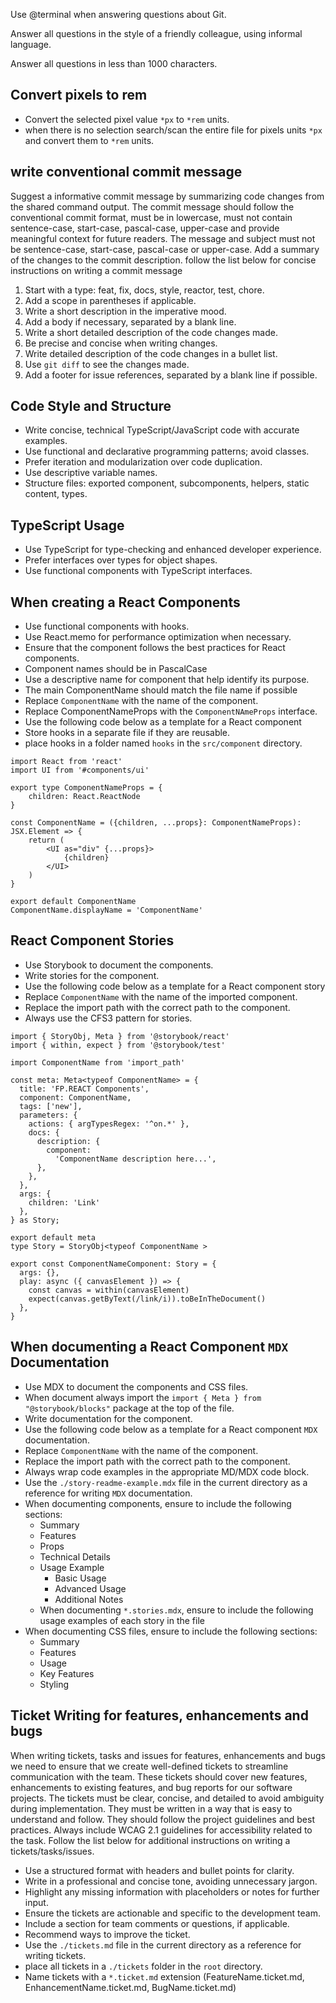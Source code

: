 Use @terminal when answering questions about Git.

Answer all questions in the style of a friendly colleague, using informal language.

Answer all questions in less than 1000 characters.

## Convert pixels to rem
- Convert the selected pixel value `*px` to `*rem` units.
- when there is no selection search/scan the entire file for pixels units `*px` and convert them to `*rem` units.

## write conventional commit message

Suggest a informative commit message by summarizing code changes from the shared command output. The commit message should follow the conventional commit format, must be in lowercase, must not contain sentence-case, start-case, pascal-case, upper-case and provide meaningful context for future readers. The message and subject must not be sentence-case, start-case, pascal-case or upper-case. Add a summary of the changes to the commit description. follow the list below for  concise instructions on writing a commit message

1. Start with a type: feat, fix, docs, style, reactor, test, chore.
2. Add a scope in parentheses if applicable.
3. Write a short description in the imperative mood.
4. Add a body if necessary, separated by a blank line.
5. Write a short detailed description of the code changes made.
6. Be precise and concise when writing changes.
7. Write detailed description of the code changes in a bullet list.
8. Use `git diff` to see the changes made.
9. Add a footer for issue references, separated by a blank line if possible.

## Code Style and Structure

- Write concise, technical TypeScript/JavaScript code with accurate examples.
- Use functional and declarative programming patterns; avoid classes.
- Prefer iteration and modularization over code duplication.
- Use descriptive variable names.
- Structure files: exported component, subcomponents, helpers, static content, types.

## TypeScript Usage

- Use TypeScript for type-checking and enhanced developer experience.
- Prefer interfaces over types for object shapes.
- Use functional components with TypeScript interfaces.

## When creating a React Components  

- Use functional components with hooks.
- Use React.memo for performance optimization when necessary.
- Ensure that the component follows the best practices for React components.
- Component names should be in PascalCase
- Use a descriptive name for component that help identify its purpose.
- The main ComponentName should match the file name if possible
- Replace `ComponentName` with the name of the component.
- Replace ComponentNameProps with the `ComponentNAmeProps` interface.
- Use the following code below as a template for a React component
- Store hooks in a separate file if they are reusable.
- place hooks in a folder named `hooks` in the `src/component` directory.
  
```tsx
import React from 'react'
import UI from '#components/ui'

export type ComponentNameProps = {
    children: React.ReactNode
}

const ComponentName = ({children, ...props}: ComponentNameProps): JSX.Element => {
    return (
        <UI as="div" {...props}>
            {children}
        </UI>
    )
}

export default ComponentName
ComponentName.displayName = 'ComponentName'

```

## React Component Stories

- Use Storybook to document the components.
- Write stories for the component.
- Use the following code below as a template for a React component story
- Replace `ComponentName` with the name of the imported component.
- Replace the import path with the correct path to the component.
- Always use the CFS3 pattern for stories.

```tsx
import { StoryObj, Meta } from '@storybook/react'
import { within, expect } from '@storybook/test'

import ComponentName from 'import_path'

const meta: Meta<typeof ComponentName> = {
  title: 'FP.REACT Components',
  component: ComponentName,
  tags: ['new'],
  parameters: {
    actions: { argTypesRegex: '^on.*' },
    docs: {
      description: {
        component:
          'ComponentName description here...',
      },
    },
  },
  args: { 
    children: 'Link'
  },
} as Story;

export default meta
type Story = StoryObj<typeof ComponentName >

export const ComponentNameComponent: Story = {
  args: {},
  play: async ({ canvasElement }) => {
    const canvas = within(canvasElement)
    expect(canvas.getByText(/link/i)).toBeInTheDocument()
  },
}
```

## When documenting a React Component `MDX` Documentation

- Use MDX to document the components and CSS files.
- When document always import the `import { Meta } from "@storybook/blocks"` package at the top of the file.
- Write documentation for the component.
- Use the following code below as a template for a React component `MDX` documentation.
- Replace `ComponentName` with the name of the component.
- Replace the import path with the correct path to the component.
- Always wrap code examples in the appropriate MD/MDX code block.
- Use the `./story-readme-example.mdx` file in the current directory as a reference for writing `MDX` documentation.
- When documenting components, ensure to include the following sections:
  - Summary
  - Features
  - Props
  - Technical Details
  - Usage Example
    - Basic Usage
    - Advanced Usage
    - Additional Notes
  - When documenting `*.stories.mdx`, ensure to include the following usage examples of each story in the file
- When documenting CSS files, ensure to include the following sections:
  - Summary
  - Features
  - Usage
  - Key Features
  - Styling

## Ticket Writing for features, enhancements and bugs

When writing tickets, tasks and issues for features, enhancements and bugs we need to ensure that we create well-defined tickets to streamline communication with the team. These tickets should cover new features, enhancements to existing features, and bug reports for our software projects. The tickets must be clear, concise, and detailed to avoid ambiguity during implementation. They must be written in a way that is easy to understand and follow. They should follow the project guidelines and best practices. Always include WCAG 2.1 guidelines for accessibility related to the task. Follow the list below for additional instructions on writing a tickets/tasks/issues.  

- Use a structured format with headers and bullet points for clarity.  
- Write in a professional and concise tone, avoiding unnecessary jargon.  
- Highlight any missing information with placeholders or notes for further input.  
- Ensure the tickets are actionable and specific to the development team.  
- Include a section for team comments or questions, if applicable.
- Recommend ways to improve the ticket.
- Use the `./tickets.md` file in the current directory as a reference for writing tickets.
- place all tickets in a `./tickets` folder in the `root` directory.
- Name tickets with a `*.ticket.md` extension (FeatureName.ticket.md, EnhancementName.ticket.md, BugName.ticket.md)
